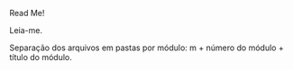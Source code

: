 Read Me!

Leia-me.

Separação dos arquivos em pastas por módulo: m + número do módulo + título do módulo.